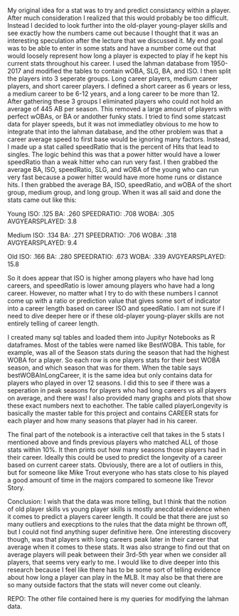 My original idea for a stat was to try and predict consistancy within a player. After
much consideration I realized that this would probably be too difficult. Instead I 
decided to look further into the old-player young-player skills and see exactly how
the numbers came out because I thought that it was an interesting speculation after 
the lecture that we discussed it. My end goal was to be able to enter in some stats
and have a number come out that would loosely represent how long a player is expected to 
play if he kept his current stats throughout his career. I used the lahman database from
1950-2017 and modified the tables to contain wOBA, SLG, BA, and ISO. I then split the players into 3 seperate groups. Long career players, medium career players, and short career players. 
I defined a short career as 6 years or less, a medium career to be 6-12 years, and a long 
career to be more than 12. After gathering these 3 groups I eliminated players who could 
not hold an average of 445 AB per season. This removed a large amount of players with perfect 
wOBAs, or BA or andother funky stats. I tried to find some statcast data for player speeds, but it 
was not immediatley obvious to me how to integrate that into the lahman database, and the other 
problem was that a career average speed to first base would be ignoring many factors. 
Instead, I made up a stat called speedRatio that is the percent of Hits that lead to singles.
The logic behind this was that a power hitter would have a lower speedRatio than a weak hitter
who can run very fast. I then grabbed the average BA, ISO, speedRatio, SLG, and wOBA of the young
who can run very fast because a power hitter would have more home runs or distance hits. 
I then grabbed the average BA, ISO, speedRatio, and wOBA of the short group, medium group, and long group. When it was all said and done the stats came out like 
this:

Young 
ISO: .125 BA: .260 SPEEDRATIO: .708 WOBA: .305 AVGYEARSPLAYED: 3.8

Medium
ISO: .134 BA: .271 SPEEDRATIO: .706 WOBA: .318 AVGYEARSPLAYED: 9.4

Old
ISO: .166 BA: .280 SPEEDRATIO: .673 WOBA: .339 AVGYEARSPLAYED: 15.8

So it does appear that ISO is higher among players who have had long careers, and speedRatio
is lower amoung players who have had a long career. However, no matter what I try to do 
with these numbers I cannot come up with a ratio or prediction value that gives some sort of
indicator into a career length based on career ISO and speedRatio. I am not sure if I need
to dive deeper here or if these old-player young-player skills are not entirely telling of
career length. 

I created many sql tables and loaded them into Jupityr Notebooks as R dataframes. Most of 
the tables were named like BestWOBA. This table, for example, was all of the Season stats
during the season that had the highest WOBA for a player. So each row is one players stats
for their best WOBA season, and which season that was for them. When the table says 
bestWOBAInLongCareer, it is the same idea but only contains data for players who played in
over 12 seasons. I did this to see if there was a seperation in peak seasons for players
who had long careers vs all players on average, and there was! I also provided many
graphs and plots that show these exact numbers next to eachother. The table called
playerLongevity is basically the master table for this project and contains CAREER stats
for each player and how many seasons that player had in his career.

The final part of the notebook is a interactive cell that takes in the 5 stats I mentioned
above and finds previous players who matched ALL of those stats within 10%. It then prints
out how many seasons those players had in their career. Ideally this could be used to predict
the longevity of a career based on current career stats. Obviously, there are a lot of outliers
in this, but for someone like Mike Trout everyone who has stats close to his played a good amount
of time in the majors compared to someone like Trevor Story. 

Conclusion:
I wish that the data was more telling, but I think that the notion of old player skills vs young
player skills is mostly anecdotal evidence when it comes to predict a players career length. 
It could be that there are just so many outliers and execptions to the rules that the data
might be thrown off, but I could not find anything super definitive here. 
One interesting discovery though, was that players with long careers peak later in their career
that average when it comes to these stats. It was also strange to find out that on average players
will peak between their 3rd-5th year when we consider all players, that seems very early to me. 
I would like to dive deeper into this research because I feel like there has to be some sort of 
telling evidence about how long a player can play in the MLB. It may also be that there are so 
many outside factors that the stats will never come out cleanly.   

REPO:
The other file contained here is my queries for modifying the lahman data.

